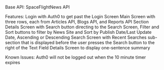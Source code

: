 Base API: SpaceFlightNews API

Features:
Login with Auth0 to get past the Login Screen
Main Screen with three rows, each from Articles API, Blogs API, and Reports API
Section Details Screen with Search button directing to the Search Screen, Filter and Sort buttons to filter by News Site and Sort by Publish Date/Last Update Date, Ascending or Descending
Search Screen with Recent Searches sub-section that is displayed before the user presses the Search button to the right of the Text Field
Details Screen to display one-sentence summary

Known Issues:
Auth0 will not be logged out when the 10 minute timer expires
